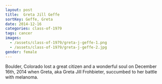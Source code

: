 ```yaml
---
layout: post
title:  Greta Jill Geffe
sortKey: Geffe, Greta
date: 2014-12-16
categories: class-of-1979
tags: cancer
images:
  - /assets/class-of-1979/greta-j-geffe-1.png
  - /assets/class-of-1979/greta-j-geffe-2.jpg
gender: female
---
```

Boulder, Colorado lost a great citizen and a wonderful soul on December 16th, 2014 when Greta, aka Greta Jill Frohbieter, succumbed to her battle with melanoma.
